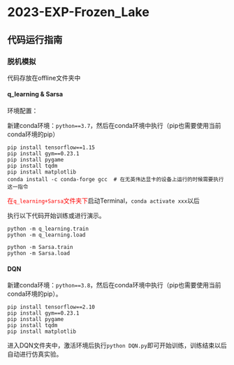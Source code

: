 # 2023-EXP-Frozen_Lake

## 代码运行指南

### 脱机模拟

代码存放在offline文件夹中

#### q_learning & Sarsa

环境配置：

新建conda环境：`python==3.7`，然后在conda环境中执行（pip也需要使用当前conda环境的pip）

```
pip install tensorflow==1.15
pip install gym==0.23.1
pip install pygame
pip install tqdm
pip install matplotlib
conda install -c conda-forge gcc  # 在无英伟达显卡的设备上运行的时候需要执行这一指令
```

<font color=red>在`q_learning+Sarsa`文件夹下</font>启动Terminal，`conda activate xxx`以后

执行以下代码开始训练或进行演示。

```
python -m q_learning.train
python -m q_learning.load
```

```
python -m Sarsa.train
python -m Sarsa.load
```



#### DQN

新建conda环境：`python==3.8`，然后在conda环境中执行（pip也需要使用当前conda环境的pip）。

```
pip install tensorflow==2.10
pip install gym==0.23.1
pip install pygame
pip install tqdm
pip install matplotlib
```

进入DQN文件夹中，激活环境后执行`python DQN.py`即可开始训练，训练结束以后自动进行仿真实验。
